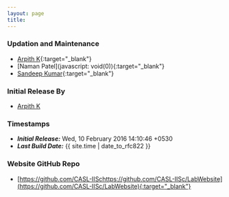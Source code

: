 ```yaml
---
layout: page
title: 
---
```


### Updation and Maintenance
* [Arpith K](http://arpith.xyz/){:target="_blank"}
* [Naman Patel](javascript: void(0)){:target="_blank"}
* [Sandeep Kumar](https://sites.google.com/site/sandeepkumarwebsite/){:target="_blank"}

<!-- Do not modify below this point-->

### Initial Release By
* [Arpith K](http://arpith.xyz/)

### Timestamps
* _**Initial Release:**_ Wed, 10 February 2016 14:10:46 +0530
* _**Last Build Date:**_ {{ site.time | date_to_rfc822 }}

### Website GitHub Repo
* [https://github.com/CASL-IISchttps://github.com/CASL-IISc/LabWebsite](https://github.com/CASL-IISc/LabWebsite){:target="_blank"}
